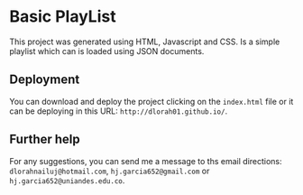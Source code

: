 # Basic PlayList
This project was generated using HTML, Javascript and CSS. Is a simple playlist which can is loaded using JSON documents.

## Deployment

You can download and deploy the project clicking on the `index.html` file or it can be deploying in this URL: `http://dlorah01.github.io/`.

## Further help

For any suggestions, you can send me a message to ths email directions: `dlorahnailuj@hotmail.com`, `hj.garcia652@gmail.com` or `hj.garcia652@uniandes.edu.co`.
